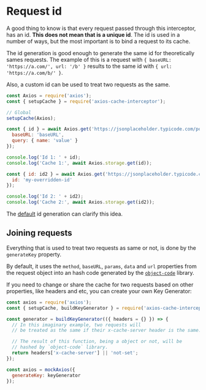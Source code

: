 # Request id

A good thing to know is that every request passed through this interceptor, has an id.
**This does not mean that is a unique id**. The id is used in a number of ways, but the
most important is to bind a request to its cache.

The id generation is good enough to generate the same id for theoretically sames requests.
The example of this is a request with `{ baseURL: 'https://a.com/', url: '/b' }` results
to the same id with `{ url: 'https://a.com/b/' }`.

Also, a custom id can be used to treat two requests as the same.

```js #runkit
const Axios = require('axios');
const { setupCache } = require('axios-cache-interceptor');

// Global
setupCache(Axios);

const { id } = await Axios.get('https://jsonplaceholder.typicode.com/posts/1', {
  baseURL: 'baseURL',
  query: { name: 'value' }
});

console.log('Id 1: ' + id);
console.log('Cache 1:', await Axios.storage.get(id));

const { id: id2 } = await Axios.get('https://jsonplaceholder.typicode.com/posts/1', {
  id: 'my-overridden-id'
});

console.log('Id 2: ' + id2);
console.log('Cache 2:', await Axios.storage.get(id2));
```

The
[default](https://github.com/arthurfiorette/axios-cache-interceptor/blob/main/src/util/key-generator.ts)
id generation can clarify this idea.

## Joining requests

Everything that is used to treat two requests as same or not, is done by the `generateKey`
property.

By default, it uses the `method`, `baseURL`, `params`, `data` and `url` properties from
the request object into an hash code generated by the
[`object-code`](https://www.npmjs.com/package/object-code) library.

If you need to change or share the cache for two requests based on other properties, like
headers and etc, you can create your own Key Generator:

```js #runkit
const axios = require('axios');
const { setupCache, buildKeyGenerator } = require('axios-cache-interceptor');

const generator = buildKeyGenerator(({ headers = {} }) => {
  // In this imaginary example, two requests will
  // be treated as the same if their x-cache-server header is the same.

  // The result of this function, being a object or not, will be
  // hashed by `object-code` library.
  return headers['x-cache-server'] || 'not-set';
});

const axios = mockAxios({
  generateKey: keyGenerator
});
```
